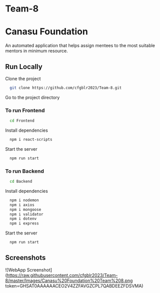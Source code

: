 # Team-8

# Canasu Foundation

An automated application that helps assign mentees to the most suitable mentors in minimum resource.

## Run Locally

Clone the project

```bash
  git clone https://github.com/cfgblr2023/Team-8.git
```

Go to the project directory

### To run Frontend

```bash
  cd Frontend
```

Install dependencies

```bash
  npm i react-scripts
```

Start the server

```bash
  npm run start
```

### To run Backend

```bash
  cd Backend
```

Install dependencies

```bash
  npm i nodemon
  npm i axios
  npm i mongoose
  npm i validator
  npm i dotenv
  npm i express
```

Start the server

```bash
  npm run start
```

## Screenshots

![WebApp Screenshot](https://raw.githubusercontent.com/cfgblr2023/Team-8/master/Images/Canasu%20Foundation%20Team%208.png token=GHSAT0AAAAAACEO2V4ZZFAVGZCPL7QABDEEZFDSVMA)

